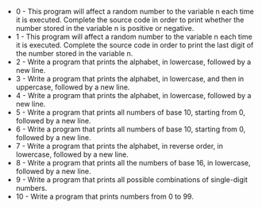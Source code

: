 * 0 - This program will affect a random number to the variable n each time it is executed. Complete the source code in order to print whether the number stored in the variable n is positive or negative.
* 1 - This program will affect a random number to the variable n each time it is executed. Complete the source code in order to print the last digit of the number stored in the variable n.
* 2 - Write a program that prints the alphabet, in lowercase, followed by a new line.
* 3 - Write a program that prints the alphabet, in lowercase, and then in uppercase, followed by a new line.
* 4 - Write a program that prints the alphabet, in lowercase, followed by a new line.
* 5 - Write a program that prints all numbers of base 10, starting from 0, followed by a new line.
* 6 - Write a program that prints all numbers of base 10, starting from 0, followed by a new line.
* 7 - Write a program that prints the alphabet, in reverse order, in lowercase, followed by a new line.
* 8 - Write a program that prints all the numbers of base 16, in lowercase, followed by a new line.
* 9 - Write a program that prints all possible combinations of single-digit numbers.
* 10 - Write a program that prints numbers from 0 to 99.
